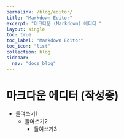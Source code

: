 ```yaml
---
permalink: /blog/editor/
title: "Markdown Editor"
excerpt: "마크다운 (Markdown) 에디터 "
layout: single
toc: true
toc_label: "Markdown Editor"
toc_icon: "list"
collection: blog
sidebar:
  nav: "docs_blog"
---
```



# 마크다운 에디터 (작성중)
- 들여쓰기1
   - 들여쓰기2
     - 들여쓰기3